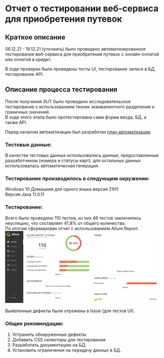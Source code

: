 # Отчет о тестировании веб-сервиса для приобретения путевок

## Краткое описание

06.12.21 - 19.12.21 (уточнить) было проведено автоматизированное тестирование веб-сервиса для приобретения путевок с онлайн-оплатой или оплатой в кредит.

В ходе проверки были проведены тесты UI, тестирование записи в БД, тестирование API.


## Описание процесса тестирования

После получения SUT было проведено исследовательское тестирование с использованием техник эквивалентного разделения и граничных значений.  
В ходе этого этапа было протестирована сама форма ввода, БД, а также API.

Перед началом автоматизации был разработан [план автоматизации](Plan.MD).

### Тестовые данные:

В качестве тестовых данных использовались данные, предоставленные разработчиком (номера и статусы карт), для остальных данных использовалась автоматическая генерация.

### Тестирование производилось в следующем окружении:

Windows 10 Домашняя для одного языка версия 21H1  
Версия Java 11.0.11

### Тестирование:

Всего было проведено 110 тестов, из них 46 тестов закончились неуспешно, что составляет 41,8% от общего количества.  
По итогам сформирован отчет с использованием Allure Report.
![AllureReport](AllureReport.png)

Выявленные дефекты были отражены в Issue (для тестов UI).


### Общие рекомендации:
1.	Устранить обнаруженные дефекты
2. Добавить CSS селекторы для тестирования
3. Разработать документацию на БД.
4. Установить ограничения на передачу данных в БД.